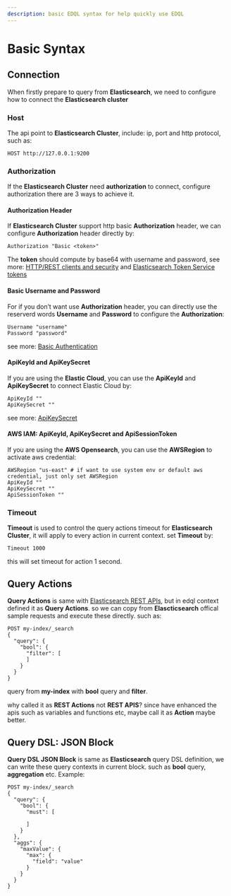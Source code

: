 ```yaml
---
description: basic EDQL syntax for help quickly use EDQL
---
```


# Basic Syntax

## Connection

When firstly prepare to query from **Elasticsearch**, we need to configure how to connect the **Elasticsearch cluster**

### Host

The api point to **Elasticsearch Cluster**, include: ip, port and http protocol, such as:

```
HOST http://127.0.0.1:9200
```

### Authorization

If the **Elasticsearch Cluster** need **authorization** to connect, configure authorization there are 3 ways to achieve it.

#### Authorization Header

If **Elasticsearch Cluster** support http basic **Authorization** header, we can configure **Authorization** header directly by:

```
Authorization "Basic <token>"
```

The **token** should compute by base64 with username and password, see more: [HTTP/REST clients and security](https://www.elastic.co/guide/en/elasticsearch/reference/current/security-clients-integrations.html) and [Elasticsearch Token Service tokens](https://www.elastic.co/guide/en/elasticsearch/client/java-rest/current/\_other\_authentication\_methods.html#\_elasticsearch\_token\_service\_tokens)

#### Basic Username and Password

For if you don’t want use **Authorization** header, you can directly use the reserverd words **Username** and **Password** to configure the **Authorization**:

```
Username "username"
Password "password"
```

see more: [Basic Authentication](https://www.elastic.co/guide/en/elasticsearch/client/java-rest/current/\_basic\_authentication.html)

#### ApiKeyId and ApiKeySecret

If you are using the **Elastic Cloud**, you can use the **ApiKeyId** and **ApiKeySecret** to connect Elastic Cloud by:

```
ApiKeyId ""
ApiKeySecret ""
```

see more: [ApiKeySecret](https://www.elastic.co/guide/en/elasticsearch/client/java-rest/current/\_other\_authentication\_methods.html#\_elasticsearch\_api\_keys)

#### AWS IAM: ApiKeyId, ApiKeySecret and ApiSessionToken

If you are using the **AWS Opensearch**, you can use the **AWSRegion** to activate aws credential:

```
AWSRegion "us-east" # if want to use system env or default aws credential, just only set AWSRegion
ApiKeyId ""
ApiKeySecret ""
ApiSessionToken ""
```

### Timeout

**Timeout** is used to control the query actions timeout for **Elasticsearch Cluster**, it will apply to every action in current context. set **Timeout** by:

```
Timeout 1000
```

this will set timeout for action 1 second.

## Query Actions

**Query Actions** is same with [Elasticsearch REST APIs](https://www.elastic.co/guide/en/elasticsearch/reference/current/rest-apis.html), but in edql context defined it as **Query Actions**. so we can copy from **Elascticsearch** offical sample requests and execute these directly. such as:

```
POST my-index/_search
{
  "query": {
    "bool": {
      "filter": [
      ]
    }
  }
}
```

query from **my-index** with **bool** query and **filter**.

why called it as **REST Actions** not **REST APIS**? since have enhanced the apis such as variables and functions etc, maybe call it as **Action** maybe better.

## Query DSL: JSON Block

**Query DSL JSON Block** is same as **Elasticsearch** query DSL definition, we can write these query contexts in current block. such as **bool** query, **aggregation** etc. Example:

```
POST my-index/_search
{
  "query": {
    "bool": {
      "must": [

      ]
    }
  },
  "aggs": {
    "maxValue": {
      "max": {
        "field": "value"
      }
    }
  }
}
```

